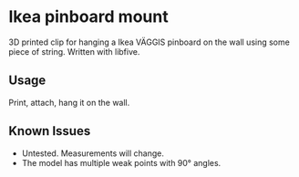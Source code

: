 # Ikea pinboard mount
3D printed clip for hanging a Ikea VÄGGIS pinboard on the wall using some piece of string. Written with libfive.

## Usage
Print, attach, hang it on the wall.

## Known Issues
* Untested. Measurements will change.
* The model has multiple weak points with 90° angles.
